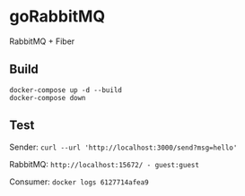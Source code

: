 # goRabbitMQ

RabbitMQ + Fiber

## Build

```
docker-compose up -d --build
docker-compose down
```

## Test

Sender: `curl --url 'http://localhost:3000/send?msg=hello'`

RabbitMQ: `http://localhost:15672/ - guest:guest`

Consumer: `docker logs 6127714afea9`